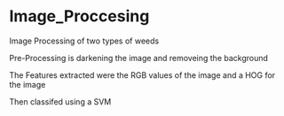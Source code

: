 # Image_Proccesing
Image Processing of two types of weeds

Pre-Processing is darkening the image and removeing the background

The Features extracted were the RGB values of the image and a HOG for the image

Then classifed using a SVM
